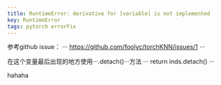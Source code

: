 ```yaml
---
title: RuntimeError: derivative for [variable] is not implemented
key: RuntimeError
tags: pytorch errorFix
---
```


参考github issue：
···
https://github.com/foolyc/torchKNN/issues/1
···

在这个变量最后出现的地方使用···.detach()···方法
···
return inds.detach()
···
<!--more-->

hahaha
